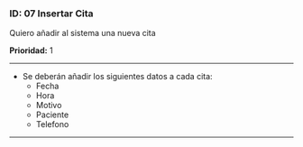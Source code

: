 ### **ID:** 07 **Insertar Cita**

Quiero añadir al sistema una nueva cita

**Prioridad:** 1

---

* Se deberán añadir los siguientes datos a cada cita:
  * Fecha
  * Hora
  * Motivo
  * Paciente
  * Telefono

---
